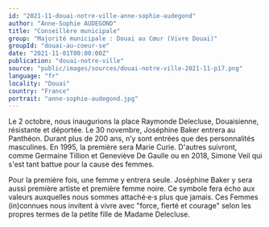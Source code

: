 ```yaml
---
id: "2021-11-douai-notre-ville-anne-sophie-audegond"
author: "Anne-Sophie AUDEGOND"
title: "Conseillère municipale"
group: "Majorité municipale : Douai au Cœur (Vivre Douai)"
groupId: "douai-au-coeur-se"
date: "2021-11-01T00:00:00Z"
publication: "douai-notre-ville"
source: "public/images/sources/douai-notre-ville-2021-11-p17.png"
language: "fr"
locality: "Douai"
country: "France"
portrait: "anne-sophie-audegond.jpg"
---
```


Le 2 octobre, nous inaugurions la place Raymonde Delecluse, Douaisienne, résistante et déportée. Le 30 novembre, Joséphine Baker entrera au Panthéon. Durant plus de 200 ans, n’y sont entrées que des personnalités masculines. En 1995, la première sera Marie Curie. D'autres suivront, comme Germaine Tillion et Geneviève De Gaulle ou en 2018, Simone Veil qui s'est tant battue pour la cause des femmes.

Pour la première fois, une femme y entrera seule. Joséphine Baker y sera aussi première artiste et première femme noire. Ce symbole fera écho aux valeurs auxquelles nous sommes attaché·e·s plus que jamais. Ces Femmes (in)connues nous invitent à vivre avec "force, fierté et courage" selon les propres termes de la petite fille de Madame Delecluse.
